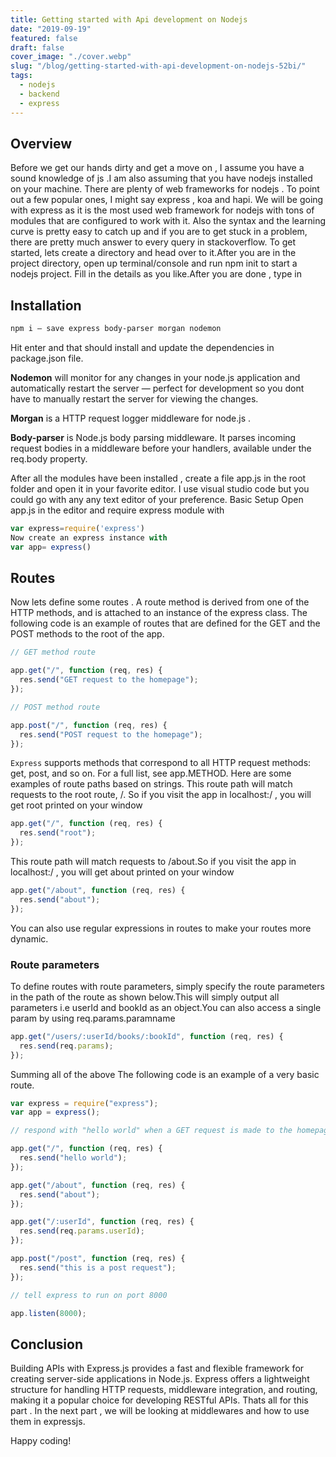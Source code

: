 ```yaml
---
title: Getting started with Api development on Nodejs
date: "2019-09-19"
featured: false
draft: false
cover_image: "./cover.webp"
slug: "/blog/getting-started-with-api-development-on-nodejs-52bi/"
tags:
  - nodejs
  - backend
  - express
---
```


## Overview

Before we get our hands dirty and get a move on , I assume you have a sound knowledge of js .I am also assuming that you have nodejs installed on your machine.
There are plenty of web frameworks for nodejs . To point out a few popular ones, I might say express , koa and hapi. We will be going with express as it is the most used web framework for nodejs with tons of modules that are configured to work with it. Also the syntax and the learning curve is pretty easy to catch up and if you are to get stuck in a problem, there are pretty much answer to every query in stackoverflow.
To get started, lets create a directory and head over to it.After you are in the project directory, open up terminal/console and run npm init to start a nodejs project. Fill in the details as you like.After you are done , type in

## Installation

```sh
npm i — save express body-parser morgan nodemon
```

Hit enter and that should install and update the dependencies in package.json file.

<b>Nodemon</b> will monitor for any changes in your node.js application and automatically restart the server — perfect for development so you dont have to manually restart the server for viewing the changes.

<b>Morgan</b> is a HTTP request logger middleware for node.js .

<b>Body-parser</b> is Node.js body parsing middleware. It parses incoming request bodies in a middleware before your handlers, available under the req.body property.

After all the modules have been installed , create a file app.js in the root folder and open it in your favorite editor. I use visual studio code but you could go with any any text editor of your preference.
Basic Setup
Open app.js in the editor and require express module with

```javascript
var express=require('express')
Now create an express instance with
var app= express()
```

## Routes

Now lets define some routes . A route method is derived from one of the HTTP methods, and is attached to an instance of the express class.
The following code is an example of routes that are defined for the GET and the POST methods to the root of the app.

```javascript
// GET method route

app.get("/", function (req, res) {
  res.send("GET request to the homepage");
});

// POST method route

app.post("/", function (req, res) {
  res.send("POST request to the homepage");
});
```

`Express` supports methods that correspond to all HTTP request methods: get, post, and so on. For a full list, see app.METHOD.
Here are some examples of route paths based on strings.
This route path will match requests to the root route, /. So if you visit the app in localhost:<your port>/ , you will get root printed on your window

```javascript
app.get("/", function (req, res) {
  res.send("root");
});
```

This route path will match requests to /about.So if you visit the app in localhost:<your port>/ , you will get about printed on your window

```javascript
app.get("/about", function (req, res) {
  res.send("about");
});
```

You can also use regular expressions in routes to make your routes more dynamic.

### Route parameters

To define routes with route parameters, simply specify the route parameters in the path of the route as shown below.This will simply output all parameters i.e userId and bookId as an object.You can also access a single param by using
req.params.paramname

```javascript
app.get("/users/:userId/books/:bookId", function (req, res) {
  res.send(req.params);
});
```

Summing all of the above
The following code is an example of a very basic route.

```javascript
var express = require("express");
var app = express();

// respond with "hello world" when a GET request is made to the homepage

app.get("/", function (req, res) {
  res.send("hello world");
});

app.get("/about", function (req, res) {
  res.send("about");
});

app.get("/:userId", function (req, res) {
  res.send(req.params.userId);
});

app.post("/post", function (req, res) {
  res.send("this is a post request");
});

// tell express to run on port 8000

app.listen(8000);
```

## Conclusion

Building APIs with Express.js provides a fast and flexible framework for creating server-side applications in Node.js. Express offers a lightweight structure for handling HTTP requests, middleware integration, and routing, making it a popular choice for developing RESTful APIs.
Thats all for this part . In the next part , we will be looking at middlewares and how to use them in expressjs.

Happy coding!
